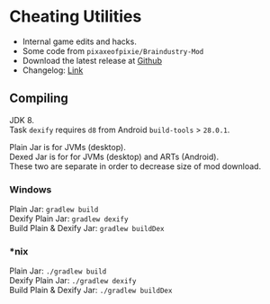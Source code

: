 # Cheating Utilities
* Internal game edits and hacks.
* Some code from `pixaxeofpixie/Braindustry-Mod`
* Download the latest release at [Github](https://github.com/ThebestkillerTBK/CheatingUtils/releases/latest)
* Changelog: [Link](changelog.txt)

## Compiling
JDK 8.\
Task `dexify` requires `d8` from Android `build-tools` > `28.0.1`.

Plain Jar is for JVMs (desktop).\
Dexed Jar is for for JVMs (desktop) and ARTs (Android).\
These two are separate in order to decrease size of mod download.

### Windows
Plain Jar: `gradlew build`\
Dexify Plain Jar: `gradlew dexify`\
Build Plain & Dexify Jar: `gradlew buildDex`

### *nix
Plain Jar: `./gradlew build`\
Dexify Plain Jar: `./gradlew dexify`\
Build Plain & Dexify Jar: `./gradlew buildDex`


